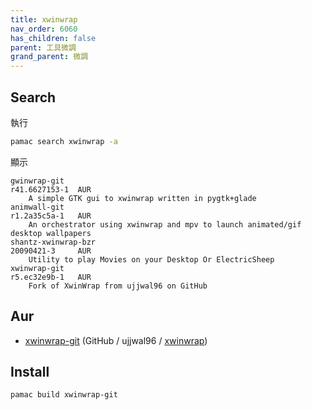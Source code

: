 ```yaml
---
title: xwinwrap
nav_order: 6060
has_children: false
parent: 工具微調
grand_parent: 微調
---
```


## Search

執行

``` sh
pamac search xwinwrap -a
```

顯示

```
gwinwrap-git                                                                         r41.6627153-1  AUR
    A simple GTK gui to xwinwrap written in pygtk+glade
animwall-git                                                                         r1.2a35c5a-1   AUR
    An orchestrator using xwinwrap and mpv to launch animated/gif desktop wallpapers
shantz-xwinwrap-bzr                                                                  20090421-3     AUR
    Utility to play Movies on your Desktop Or ElectricSheep
xwinwrap-git                                                                         r5.ec32e9b-1   AUR
    Fork of XwinWrap from ujjwal96 on GitHub
```

## Aur

* [xwinwrap-git](https://aur.archlinux.org/packages/xwinwrap-git) (GitHub / ujjwal96 / [xwinwrap](https://github.com/ujjwal96/xwinwrap))


## Install

``` sh
pamac build xwinwrap-git
```

